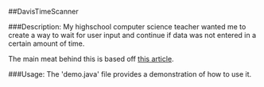 ##DavisTimeScanner

###Description:
My highschool computer science teacher wanted me to create a way to wait for user input and continue if data was not entered in a certain amount of time.

The main meat behind this is based off [this article](http://www.javaspecialists.eu/archive/Issue153.html).

###Usage:
The 'demo.java' file provides a demonstration of how to use it.
